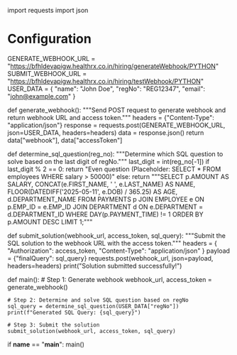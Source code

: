 import requests
import json

# Configuration
GENERATE_WEBHOOK_URL = "https://bfhldevapigw.healthrx.co.in/hiring/generateWebhook/PYTHON"
SUBMIT_WEBHOOK_URL = "https://bfhldevapigw.healthrx.co.in/hiring/testWebhook/PYTHON"
USER_DATA = {
    "name": "John Doe",
    "regNo": "REG12347",
    "email": "john@example.com"
}

def generate_webhook():
    """Send POST request to generate webhook and return webhook URL and access token."""
    headers = {"Content-Type": "application/json"}
    response = requests.post(GENERATE_WEBHOOK_URL, json=USER_DATA, headers=headers)
    data = response.json()
    return data["webhook"], data["accessToken"]

def determine_sql_question(reg_no):
    """Determine which SQL question to solve based on the last digit of regNo."""
    last_digit = int(reg_no[-1])
    if last_digit % 2 == 0:
        return "Even question (Placeholder: SELECT * FROM employees WHERE salary > 50000)"
    else:
        return """SELECT 
    p.AMOUNT AS SALARY,
    CONCAT(e.FIRST_NAME, ' ', e.LAST_NAME) AS NAME,
    FLOOR(DATEDIFF('2025-05-11', e.DOB) / 365.25) AS AGE,
    d.DEPARTMENT_NAME
FROM 
    PAYMENTS p
    JOIN EMPLOYEE e ON p.EMP_ID = e.EMP_ID
    JOIN DEPARTMENT d ON e.DEPARTMENT = d.DEPARTMENT_ID
WHERE 
    DAY(p.PAYMENT_TIME) != 1
ORDER BY 
    p.AMOUNT DESC
LIMIT 1;"""

def submit_solution(webhook_url, access_token, sql_query):
    """Submit the SQL solution to the webhook URL with the access token."""
    headers = {
        "Authorization": access_token,
        "Content-Type": "application/json"
    }
    payload = {"finalQuery": sql_query}
    requests.post(webhook_url, json=payload, headers=headers)
    print("Solution submitted successfully!")

def main():
    # Step 1: Generate webhook
    webhook_url, access_token = generate_webhook()

    # Step 2: Determine and solve SQL question based on regNo
    sql_query = determine_sql_question(USER_DATA["regNo"])
    print(f"Generated SQL Query: {sql_query}")

    # Step 3: Submit the solution
    submit_solution(webhook_url, access_token, sql_query)

if __name__ == "__main__":
    main()
